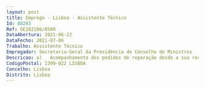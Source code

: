 ```yaml
--- 
layout: post
title: Emprego - Lisboa - Assistente Técnico
Id: 88203
Ref: OE202106/0580
DataAbertura: 2021-06-22
DataFecho: 2021-07-06
Trabalho: Assistente Técnico
Empregador: Secretaria-Geral da Presidência de Conselho de Ministros
Descricao: a)	Acompanhamento dos pedidos de reparação desde a sua receção até à sua resolução, incluindo contactos com fornecedores, solicitação de orçamentos e preparação de propostas b)	Acompanhamento das visitas de técnicos para as ações de manutenção contratualizadas pela SGPCM c)	Organização e atualização das pastas de documentação (tanto suporte físico como digital) relacionadas com os pedidos de reparação e com o acompanhamento dos contratos de manutenção d)	Apoio administrativo a toda a equipa do GPS no decurso da realização de projetos, processos e procedimentos e)	Apoio em tarefas administrativas nos processos de empreitadas, desde a fase de projeto à conclusão das obras f)	Apoio administrativo nos processos de levantamento, organização e registo de património edificado da SGPCM g)	Acompanhamento e gestão de contratos diversos, designadamente •	gestão das comunicações com o fornecedor  •	reporte de problemas  •	monitorização da execução do contrato   •	dar parecer sobre questões contratuais, apresentando propostas de atuação h)	Desenvolvimento de outras tarefas de cariz administrativo, nomeadamente, organização e tratamento de documentação i)	Outros serviços de apoio administrativo.
CodigoPostal: 1399-022 LISBOA
Concelho: Lisboa
Distrito: Lisboa
--- 
```

